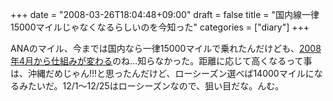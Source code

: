 +++
date = "2008-03-26T18:04:48+09:00"
draft = false
title = "国内線一律15000マイルじゃなくなるらしいのを今知った"
categories = ["diary"]
+++

ANAのマイル、今までは国内なら一律15000マイルで乗れたんだけども、<a href="https://www.ana.co.jp/amc-new/m_card/det_area_dom.html">2008年4月から仕組みが変わる</a>のね…知らなかった。距離に応じて高くなるって事は、沖縄だめじゃん!!!と思ったんだけど、ローシーズン選べば14000マイルになるみたいだ。12/1〜12/25はローシーズンなので、狙い目だな。んむ。

